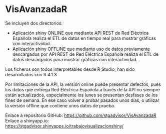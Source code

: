 # VisAvanzadaR
Se incluyen dos directorios:
  * Aplicación shiny ONLINE que mediante API REST de Red Eléctrica Española realiza el ETL de datos en tiempo real para mostrar gráficas con interactividad.
  * Aplicación shiny OFFLINE que mediante uso de datos previamente descargados por API REST de Red Eléctrica Española realiza el ETL de datos descargados para mostrar gráficas con interactividad.

Los ficheros son todos interpretables desde R Studio, han sido desarrollados con R 4.1.3

Por limitaciones de la API, la versión online puede presentar defectos, pues los datos que entrega Red Eléctrica Española a través de la API no siempre están actualizados, especialmente los lunes se presentan desfases de los fines de semana. En ese caso volver a probar pasados unos días, o utilizar la versión offline que contiene unos datos de prueba.


Enlace a repositorio GitHub: https://github.com/stgadvisor/VisAvanzadaR
Enlace a shinyapp.io: https://stgadvisor.shinyapps.io/trabajovisualizacionshiny/
